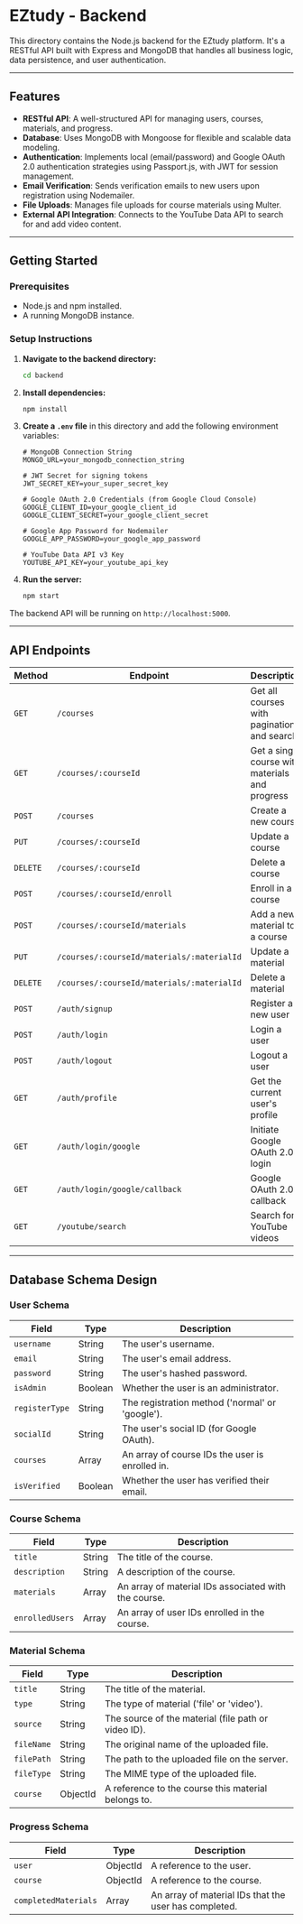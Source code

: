 # EZtudy - Backend

This directory contains the Node.js backend for the EZtudy platform. It's a RESTful API built with Express and MongoDB that handles all business logic, data persistence, and user authentication.

---

## Features

-   **RESTful API**: A well-structured API for managing users, courses, materials, and progress.
-   **Database**: Uses MongoDB with Mongoose for flexible and scalable data modeling.
-   **Authentication**: Implements local (email/password) and Google OAuth 2.0 authentication strategies using Passport.js, with JWT for session management.
-   **Email Verification**: Sends verification emails to new users upon registration using Nodemailer.
-   **File Uploads**: Manages file uploads for course materials using Multer.
-   **External API Integration**: Connects to the YouTube Data API to search for and add video content.

---

## Getting Started

### Prerequisites

-   Node.js and npm installed.
-   A running MongoDB instance.

### Setup Instructions

1.  **Navigate to the backend directory:**
    ```sh
    cd backend
    ```

2.  **Install dependencies:**
    ```sh
    npm install
    ```

3.  **Create a `.env` file** in this directory and add the following environment variables:

    ```env
    # MongoDB Connection String
    MONGO_URL=your_mongodb_connection_string

    # JWT Secret for signing tokens
    JWT_SECRET_KEY=your_super_secret_key

    # Google OAuth 2.0 Credentials (from Google Cloud Console)
    GOOGLE_CLIENT_ID=your_google_client_id
    GOOGLE_CLIENT_SECRET=your_google_client_secret

    # Google App Password for Nodemailer
    GOOGLE_APP_PASSWORD=your_google_app_password

    # YouTube Data API v3 Key
    YOUTUBE_API_KEY=your_youtube_api_key
    ```

4.  **Run the server:**
    ```sh
    npm start
    ```

The backend API will be running on `http://localhost:5000`.

---

## API Endpoints

| Method | Endpoint | Description | Authentication |
| --- | --- | --- | --- |
| `GET` | `/courses` | Get all courses with pagination and search | Public |
| `GET` | `/courses/:courseId` | Get a single course with materials and progress | User |
| `POST` | `/courses` | Create a new course | Admin |
| `PUT` | `/courses/:courseId` | Update a course | Admin |
| `DELETE` | `/courses/:courseId` | Delete a course | Admin |
| `POST` | `/courses/:courseId/enroll` | Enroll in a course | User |
| `POST` | `/courses/:courseId/materials` | Add a new material to a course | Admin |
| `PUT` | `/courses/:courseId/materials/:materialId` | Update a material | Admin |
| `DELETE` | `/courses/:courseId/materials/:materialId` | Delete a material | Admin |
| `POST` | `/auth/signup` | Register a new user | Public |
| `POST` | `/auth/login` | Login a user | Public |
| `POST` | `/auth/logout` | Logout a user | User |
| `GET` | `/auth/profile` | Get the current user's profile | User |
| `GET` | `/auth/login/google` | Initiate Google OAuth 2.0 login | Public |
| `GET` | `/auth/login/google/callback` | Google OAuth 2.0 callback | Public |
| `GET` | `/youtube/search` | Search for YouTube videos | User |

---

## Database Schema Design

### User Schema

| Field | Type | Description |
| --- | --- | --- |
| `username` | String | The user's username. |
| `email` | String | The user's email address. |
| `password` | String | The user's hashed password. |
| `isAdmin` | Boolean | Whether the user is an administrator. |
| `registerType` | String | The registration method ('normal' or 'google'). |
| `socialId` | String | The user's social ID (for Google OAuth). |
| `courses` | Array | An array of course IDs the user is enrolled in. |
| `isVerified` | Boolean | Whether the user has verified their email. |

### Course Schema

| Field | Type | Description |
| --- | --- | --- |
| `title` | String | The title of the course. |
| `description` | String | A description of the course. |
| `materials` | Array | An array of material IDs associated with the course. |
| `enrolledUsers` | Array | An array of user IDs enrolled in the course. |

### Material Schema

| Field | Type | Description |
| --- | --- | --- |
| `title` | String | The title of the material. |
| `type` | String | The type of material ('file' or 'video'). |
| `source` | String | The source of the material (file path or video ID). |
| `fileName` | String | The original name of the uploaded file. |
| `filePath` | String | The path to the uploaded file on the server. |
| `fileType` | String | The MIME type of the uploaded file. |
| `course` | ObjectId | A reference to the course this material belongs to. |

### Progress Schema

| Field | Type | Description |
| --- | --- | --- |
| `user` | ObjectId | A reference to the user. |
| `course` | ObjectId | A reference to the course. |
| `completedMaterials` | Array | An array of material IDs that the user has completed. |